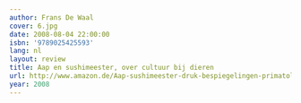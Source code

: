 ```yaml
---
author: Frans De Waal
cover: 6.jpg
date: 2008-08-04 22:00:00
isbn: '9789025425593'
lang: nl
layout: review
title: Aap en sushimeester, over cultuur bij dieren
url: http://www.amazon.de/Aap-sushimeester-druk-bespiegelingen-primatoloog/dp/9025425593?SubscriptionId=0VMG0VFGBMRWVRA58R02&tag=ldvd08-21&linkCode=xm2&camp=2025&creative=165953&creativeASIN=9025425593
year: 2008
---
```


